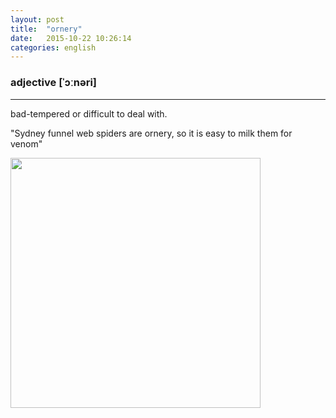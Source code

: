 ```yaml
---
layout: post
title:  "ornery"
date:   2015-10-22 10:26:14
categories: english
---
```

### adjective [ˈɔːnəri]
-----------

bad-tempered or difficult to deal with.

"Sydney funnel web spiders are ornery, so it is easy to milk them for venom"

<img width='400' src="http://s1.at.atcdn.net/wp-content/uploads/2012/10/020005Funnelweb1.jpg"/>